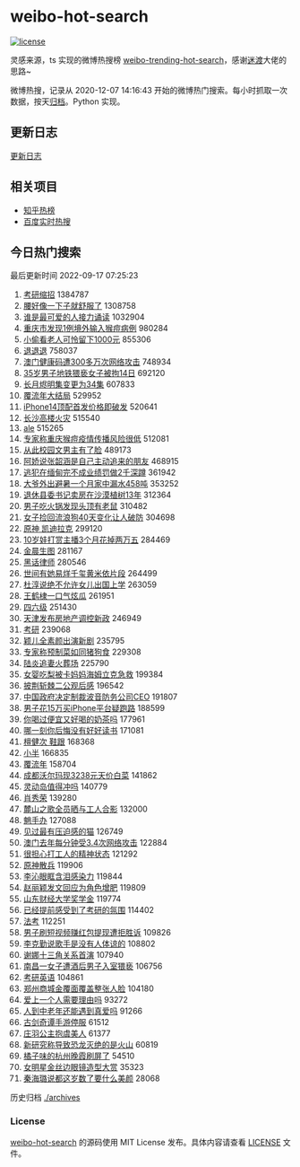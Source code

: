 # weibo-hot-search

[![license](https://img.shields.io/github/license/Arrackisarookie/weibo-hot-search)](https://github.com/Arrackisarookie/weibo-hot-search/blob/master/LICENSE)

灵感来源，ts 实现的微博热搜榜 [weibo-trending-hot-search](https://github.com/justjavac/weibo-trending-hot-search)，感谢[迷渡](https://github.com/justjavac)大佬的思路~

微博热搜，记录从 2020-12-07 14:16:43 开始的微博热门搜索。每小时抓取一次数据，按天[归档](./archives)。Python 实现。

## 更新日志
[更新日志](./UPDATE.md)

## 相关项目
+ [知乎热榜](https://github.com/Arrackisarookie/zhihu-top-search)
+ [百度实时热搜](https://github.com/Arrackisarookie/baidu-hot-search)

## 今日热门搜索

<!-- Rank Begin -->

最后更新时间 2022-09-17 07:25:23

1. [考研缩招](https://s.weibo.com/weibo?q=%23%E8%80%83%E7%A0%94%E7%BC%A9%E6%8B%9B%23&t=31&band_rank=1&Refer=top) 1384787
1. [腰好像一下子就舒服了](https://s.weibo.com/weibo?q=%23%E8%85%B0%E5%A5%BD%E5%83%8F%E4%B8%80%E4%B8%8B%E5%AD%90%E5%B0%B1%E8%88%92%E6%9C%8D%E4%BA%86%23&t=31&band_rank=2&Refer=top) 1308758
1. [谁是最可爱的人接力诵读](https://s.weibo.com/weibo?q=%23%E8%B0%81%E6%98%AF%E6%9C%80%E5%8F%AF%E7%88%B1%E7%9A%84%E4%BA%BA%E6%8E%A5%E5%8A%9B%E8%AF%B5%E8%AF%BB%23&t=31&band_rank=3&Refer=top) 1032904
1. [重庆市发现1例境外输入猴痘病例](https://s.weibo.com/weibo?q=%23%E9%87%8D%E5%BA%86%E5%B8%82%E5%8F%91%E7%8E%B01%E4%BE%8B%E5%A2%83%E5%A4%96%E8%BE%93%E5%85%A5%E7%8C%B4%E7%97%98%E7%97%85%E4%BE%8B%23&t=31&band_rank=4&Refer=top) 980284
1. [小偷看老人可怜留下1000元](https://s.weibo.com/weibo?q=%23%E5%B0%8F%E5%81%B7%E7%9C%8B%E8%80%81%E4%BA%BA%E5%8F%AF%E6%80%9C%E7%95%99%E4%B8%8B1000%E5%85%83%23&t=31&band_rank=5&Refer=top) 855306
1. [退退退](https://s.weibo.com/weibo?q=%E9%80%80%E9%80%80%E9%80%80&t=31&band_rank=6&Refer=top) 758037
1. [澳门健康码遭300多万次网络攻击](https://s.weibo.com/weibo?q=%23%E6%BE%B3%E9%97%A8%E5%81%A5%E5%BA%B7%E7%A0%81%E9%81%AD300%E5%A4%9A%E4%B8%87%E6%AC%A1%E7%BD%91%E7%BB%9C%E6%94%BB%E5%87%BB%23&t=31&band_rank=11&Refer=top) 748934
1. [35岁男子地铁猥亵女子被拘14日](https://s.weibo.com/weibo?q=%2335%E5%B2%81%E7%94%B7%E5%AD%90%E5%9C%B0%E9%93%81%E7%8C%A5%E4%BA%B5%E5%A5%B3%E5%AD%90%E8%A2%AB%E6%8B%9814%E6%97%A5%23&t=31&band_rank=34&Refer=top) 692120
1. [长月烬明集变更为34集](https://s.weibo.com/weibo?q=%23%E9%95%BF%E6%9C%88%E7%83%AC%E6%98%8E%E9%9B%86%E5%8F%98%E6%9B%B4%E4%B8%BA34%E9%9B%86%23&t=31&band_rank=7&Refer=top) 607833
1. [覆流年大结局](https://s.weibo.com/weibo?q=%23%E8%A6%86%E6%B5%81%E5%B9%B4%E5%A4%A7%E7%BB%93%E5%B1%80%23&t=31&band_rank=8&Refer=top) 529952
1. [iPhone14顶配首发价格即破发](https://s.weibo.com/weibo?q=%23iPhone14%E9%A1%B6%E9%85%8D%E9%A6%96%E5%8F%91%E4%BB%B7%E6%A0%BC%E5%8D%B3%E7%A0%B4%E5%8F%91%23&t=31&band_rank=9&Refer=top) 520641
1. [长沙高楼火灾](https://s.weibo.com/weibo?q=%23%E9%95%BF%E6%B2%99%E9%AB%98%E6%A5%BC%E7%81%AB%E7%81%BE%23&t=31&band_rank=10&Refer=top) 515540
1. [ale](https://s.weibo.com/weibo?q=ale&t=31&band_rank=11&Refer=top) 515265
1. [专家称重庆猴痘疫情传播风险很低](https://s.weibo.com/weibo?q=%23%E4%B8%93%E5%AE%B6%E7%A7%B0%E9%87%8D%E5%BA%86%E7%8C%B4%E7%97%98%E7%96%AB%E6%83%85%E4%BC%A0%E6%92%AD%E9%A3%8E%E9%99%A9%E5%BE%88%E4%BD%8E%23&t=31&band_rank=12&Refer=top) 512081
1. [从此校园文男主有了脸](https://s.weibo.com/weibo?q=%23%E4%BB%8E%E6%AD%A4%E6%A0%A1%E5%9B%AD%E6%96%87%E7%94%B7%E4%B8%BB%E6%9C%89%E4%BA%86%E8%84%B8%23&t=31&band_rank=4&Refer=top) 489173
1. [阿娇说张韶涵是自己主动追来的朋友](https://s.weibo.com/weibo?q=%23%E9%98%BF%E5%A8%87%E8%AF%B4%E5%BC%A0%E9%9F%B6%E6%B6%B5%E6%98%AF%E8%87%AA%E5%B7%B1%E4%B8%BB%E5%8A%A8%E8%BF%BD%E6%9D%A5%E7%9A%84%E6%9C%8B%E5%8F%8B%23&t=31&band_rank=13&Refer=top) 468915
1. [逃犯在缅甸完不成业绩罚做2千深蹲](https://s.weibo.com/weibo?q=%23%E9%80%83%E7%8A%AF%E5%9C%A8%E7%BC%85%E7%94%B8%E5%AE%8C%E4%B8%8D%E6%88%90%E4%B8%9A%E7%BB%A9%E7%BD%9A%E5%81%9A2%E5%8D%83%E6%B7%B1%E8%B9%B2%23&t=31&band_rank=12&Refer=top) 361942
1. [大爷外出避暑一个月家中漏水458吨](https://s.weibo.com/weibo?q=%23%E5%A4%A7%E7%88%B7%E5%A4%96%E5%87%BA%E9%81%BF%E6%9A%91%E4%B8%80%E4%B8%AA%E6%9C%88%E5%AE%B6%E4%B8%AD%E6%BC%8F%E6%B0%B4458%E5%90%A8%23&t=31&band_rank=14&Refer=top) 353252
1. [退休县委书记卖房在沙漠植树13年](https://s.weibo.com/weibo?q=%23%E9%80%80%E4%BC%91%E5%8E%BF%E5%A7%94%E4%B9%A6%E8%AE%B0%E5%8D%96%E6%88%BF%E5%9C%A8%E6%B2%99%E6%BC%A0%E6%A4%8D%E6%A0%9113%E5%B9%B4%23&t=31&band_rank=15&Refer=top) 312364
1. [男子吃火锅发现头顶有老鼠](https://s.weibo.com/weibo?q=%23%E7%94%B7%E5%AD%90%E5%90%83%E7%81%AB%E9%94%85%E5%8F%91%E7%8E%B0%E5%A4%B4%E9%A1%B6%E6%9C%89%E8%80%81%E9%BC%A0%23&t=31&band_rank=20&Refer=top) 310482
1. [女子捡回流浪狗40天变化让人破防](https://s.weibo.com/weibo?q=%23%E5%A5%B3%E5%AD%90%E6%8D%A1%E5%9B%9E%E6%B5%81%E6%B5%AA%E7%8B%9740%E5%A4%A9%E5%8F%98%E5%8C%96%E8%AE%A9%E4%BA%BA%E7%A0%B4%E9%98%B2%23&t=31&band_rank=16&Refer=top) 304698
1. [原神 凯迪拉克](https://s.weibo.com/weibo?q=%E5%8E%9F%E7%A5%9E%20%E5%87%AF%E8%BF%AA%E6%8B%89%E5%85%8B&t=31&band_rank=17&Refer=top) 299120
1. [10岁娃打赏主播3个月花掉两万五](https://s.weibo.com/weibo?q=%2310%E5%B2%81%E5%A8%83%E6%89%93%E8%B5%8F%E4%B8%BB%E6%92%AD3%E4%B8%AA%E6%9C%88%E8%8A%B1%E6%8E%89%E4%B8%A4%E4%B8%87%E4%BA%94%23&t=31&band_rank=50&Refer=top) 284469
1. [金晨生图](https://s.weibo.com/weibo?q=%23%E9%87%91%E6%99%A8%E7%94%9F%E5%9B%BE%23&t=31&band_rank=18&Refer=top) 281167
1. [黑话律师](https://s.weibo.com/weibo?q=%23%E9%BB%91%E8%AF%9D%E5%BE%8B%E5%B8%88%23&t=31&band_rank=19&Refer=top) 280546
1. [世间有她易烊千玺黄米依片段](https://s.weibo.com/weibo?q=%23%E4%B8%96%E9%97%B4%E6%9C%89%E5%A5%B9%E6%98%93%E7%83%8A%E5%8D%83%E7%8E%BA%E9%BB%84%E7%B1%B3%E4%BE%9D%E7%89%87%E6%AE%B5%23&t=31&band_rank=21&Refer=top) 264499
1. [杜淳说绝不允许女儿出国上学](https://s.weibo.com/weibo?q=%23%E6%9D%9C%E6%B7%B3%E8%AF%B4%E7%BB%9D%E4%B8%8D%E5%85%81%E8%AE%B8%E5%A5%B3%E5%84%BF%E5%87%BA%E5%9B%BD%E4%B8%8A%E5%AD%A6%23&t=31&band_rank=22&Refer=top) 263059
1. [王鹤棣一口气炫瓜](https://s.weibo.com/weibo?q=%23%E7%8E%8B%E9%B9%A4%E6%A3%A3%E4%B8%80%E5%8F%A3%E6%B0%94%E7%82%AB%E7%93%9C%23&t=31&band_rank=23&Refer=top) 261951
1. [四六级](https://s.weibo.com/weibo?q=%E5%9B%9B%E5%85%AD%E7%BA%A7&t=31&band_rank=24&Refer=top) 251430
1. [天津发布房地产调控新政](https://s.weibo.com/weibo?q=%23%E5%A4%A9%E6%B4%A5%E5%8F%91%E5%B8%83%E6%88%BF%E5%9C%B0%E4%BA%A7%E8%B0%83%E6%8E%A7%E6%96%B0%E6%94%BF%23&t=31&band_rank=48&Refer=top) 246949
1. [考研](https://s.weibo.com/weibo?q=%E8%80%83%E7%A0%94&t=31&band_rank=12&Refer=top) 239068
1. [颖儿全素颜出演新剧](https://s.weibo.com/weibo?q=%23%E9%A2%96%E5%84%BF%E5%85%A8%E7%B4%A0%E9%A2%9C%E5%87%BA%E6%BC%94%E6%96%B0%E5%89%A7%23&t=31&band_rank=33&Refer=top) 235795
1. [专家称预制菜如同猪狗食](https://s.weibo.com/weibo?q=%23%E4%B8%93%E5%AE%B6%E7%A7%B0%E9%A2%84%E5%88%B6%E8%8F%9C%E5%A6%82%E5%90%8C%E7%8C%AA%E7%8B%97%E9%A3%9F%23&t=31&band_rank=25&Refer=top) 229308
1. [陆炎追妻火葬场](https://s.weibo.com/weibo?q=%23%E9%99%86%E7%82%8E%E8%BF%BD%E5%A6%BB%E7%81%AB%E8%91%AC%E5%9C%BA%23&t=31&band_rank=43&Refer=top) 225790
1. [女婴吃梨被卡妈妈海姆立克急救](https://s.weibo.com/weibo?q=%23%E5%A5%B3%E5%A9%B4%E5%90%83%E6%A2%A8%E8%A2%AB%E5%8D%A1%E5%A6%88%E5%A6%88%E6%B5%B7%E5%A7%86%E7%AB%8B%E5%85%8B%E6%80%A5%E6%95%91%23&t=31&band_rank=26&Refer=top) 199384
1. [披荆斩棘二公观后感](https://s.weibo.com/weibo?q=%23%E6%8A%AB%E8%8D%86%E6%96%A9%E6%A3%98%E4%BA%8C%E5%85%AC%E8%A7%82%E5%90%8E%E6%84%9F%23&t=31&band_rank=15&Refer=top) 196542
1. [中国政府决定制裁波音防务公司CEO](https://s.weibo.com/weibo?q=%23%E4%B8%AD%E5%9B%BD%E6%94%BF%E5%BA%9C%E5%86%B3%E5%AE%9A%E5%88%B6%E8%A3%81%E6%B3%A2%E9%9F%B3%E9%98%B2%E5%8A%A1%E5%85%AC%E5%8F%B8CEO%23&t=31&band_rank=27&Refer=top) 191807
1. [男子花15万买iPhone平台疑跑路](https://s.weibo.com/weibo?q=%23%E7%94%B7%E5%AD%90%E8%8A%B115%E4%B8%87%E4%B9%B0iPhone%E5%B9%B3%E5%8F%B0%E7%96%91%E8%B7%91%E8%B7%AF%23&t=31&band_rank=28&Refer=top) 188599
1. [你喝过便宜又好喝的奶茶吗](https://s.weibo.com/weibo?q=%E4%BD%A0%E5%96%9D%E8%BF%87%E4%BE%BF%E5%AE%9C%E5%8F%88%E5%A5%BD%E5%96%9D%E7%9A%84%E5%A5%B6%E8%8C%B6%E5%90%97&t=31&band_rank=29&Refer=top) 177961
1. [哪一刻你后悔没有好好读书](https://s.weibo.com/weibo?q=%23%E5%93%AA%E4%B8%80%E5%88%BB%E4%BD%A0%E5%90%8E%E6%82%94%E6%B2%A1%E6%9C%89%E5%A5%BD%E5%A5%BD%E8%AF%BB%E4%B9%A6%23&t=31&band_rank=30&Refer=top) 171081
1. [檀健次 鞋跟](https://s.weibo.com/weibo?q=%23%E6%AA%80%E5%81%A5%E6%AC%A1%20%E9%9E%8B%E8%B7%9F%23&t=31&band_rank=31&Refer=top) 168368
1. [小半](https://s.weibo.com/weibo?q=%23%E5%B0%8F%E5%8D%8A%23&t=31&band_rank=32&Refer=top) 166835
1. [覆流年](https://s.weibo.com/weibo?q=%23%E8%A6%86%E6%B5%81%E5%B9%B4%23&t=31&band_rank=35&Refer=top) 158704
1. [成都沃尔玛现3238元天价白菜](https://s.weibo.com/weibo?q=%23%E6%88%90%E9%83%BD%E6%B2%83%E5%B0%94%E7%8E%9B%E7%8E%B03238%E5%85%83%E5%A4%A9%E4%BB%B7%E7%99%BD%E8%8F%9C%23&t=31&band_rank=36&Refer=top) 141862
1. [灵动岛值得冲吗](https://s.weibo.com/weibo?q=%23%E7%81%B5%E5%8A%A8%E5%B2%9B%E5%80%BC%E5%BE%97%E5%86%B2%E5%90%97%23&t=31&band_rank=46&Refer=top) 140779
1. [肖秀荣](https://s.weibo.com/weibo?q=%E8%82%96%E7%A7%80%E8%8D%A3&t=31&band_rank=37&Refer=top) 139280
1. [麓山之歌全员晒与工人合影](https://s.weibo.com/weibo?q=%23%E9%BA%93%E5%B1%B1%E4%B9%8B%E6%AD%8C%E5%85%A8%E5%91%98%E6%99%92%E4%B8%8E%E5%B7%A5%E4%BA%BA%E5%90%88%E5%BD%B1%23&t=31&band_rank=5&Refer=top) 132000
1. [魈手办](https://s.weibo.com/weibo?q=%E9%AD%88%E6%89%8B%E5%8A%9E&t=31&band_rank=27&Refer=top) 127088
1. [见过最有压迫感的猫](https://s.weibo.com/weibo?q=%23%E8%A7%81%E8%BF%87%E6%9C%80%E6%9C%89%E5%8E%8B%E8%BF%AB%E6%84%9F%E7%9A%84%E7%8C%AB%23&t=31&band_rank=38&Refer=top) 126749
1. [澳门去年每分钟受3.4次网络攻击](https://s.weibo.com/weibo?q=%23%E6%BE%B3%E9%97%A8%E5%8E%BB%E5%B9%B4%E6%AF%8F%E5%88%86%E9%92%9F%E5%8F%973.4%E6%AC%A1%E7%BD%91%E7%BB%9C%E6%94%BB%E5%87%BB%23&t=31&band_rank=28&Refer=top) 122884
1. [很担心打工人的精神状态](https://s.weibo.com/weibo?q=%23%E5%BE%88%E6%8B%85%E5%BF%83%E6%89%93%E5%B7%A5%E4%BA%BA%E7%9A%84%E7%B2%BE%E7%A5%9E%E7%8A%B6%E6%80%81%23&t=31&band_rank=39&Refer=top) 121292
1. [原神散兵](https://s.weibo.com/weibo?q=%23%E5%8E%9F%E7%A5%9E%E6%95%A3%E5%85%B5%23&t=31&band_rank=40&Refer=top) 119906
1. [李沁眼眶含泪感染力](https://s.weibo.com/weibo?q=%23%E6%9D%8E%E6%B2%81%E7%9C%BC%E7%9C%B6%E5%90%AB%E6%B3%AA%E6%84%9F%E6%9F%93%E5%8A%9B%23&t=31&band_rank=41&Refer=top) 119844
1. [赵丽颖发文回应为角色增肥](https://s.weibo.com/weibo?q=%23%E8%B5%B5%E4%B8%BD%E9%A2%96%E5%8F%91%E6%96%87%E5%9B%9E%E5%BA%94%E4%B8%BA%E8%A7%92%E8%89%B2%E5%A2%9E%E8%82%A5%23&t=31&band_rank=42&Refer=top) 119809
1. [山东财经大学奖学金](https://s.weibo.com/weibo?q=%E5%B1%B1%E4%B8%9C%E8%B4%A2%E7%BB%8F%E5%A4%A7%E5%AD%A6%E5%A5%96%E5%AD%A6%E9%87%91&t=31&band_rank=43&Refer=top) 119774
1. [已经提前感受到了考研的氛围](https://s.weibo.com/weibo?q=%23%E5%B7%B2%E7%BB%8F%E6%8F%90%E5%89%8D%E6%84%9F%E5%8F%97%E5%88%B0%E4%BA%86%E8%80%83%E7%A0%94%E7%9A%84%E6%B0%9B%E5%9B%B4%23&t=31&band_rank=44&Refer=top) 114402
1. [法考](https://s.weibo.com/weibo?q=%E6%B3%95%E8%80%83&t=31&band_rank=45&Refer=top) 112251
1. [男子刷短视频赚红包提现遭拒胜诉](https://s.weibo.com/weibo?q=%23%E7%94%B7%E5%AD%90%E5%88%B7%E7%9F%AD%E8%A7%86%E9%A2%91%E8%B5%9A%E7%BA%A2%E5%8C%85%E6%8F%90%E7%8E%B0%E9%81%AD%E6%8B%92%E8%83%9C%E8%AF%89%23&t=31&band_rank=47&Refer=top) 109826
1. [李克勤说歌手是没有人体谅的](https://s.weibo.com/weibo?q=%23%E6%9D%8E%E5%85%8B%E5%8B%A4%E8%AF%B4%E6%AD%8C%E6%89%8B%E6%98%AF%E6%B2%A1%E6%9C%89%E4%BA%BA%E4%BD%93%E8%B0%85%E7%9A%84%23&t=31&band_rank=22&Refer=top) 108802
1. [谢娜十三角关系首演](https://s.weibo.com/weibo?q=%23%E8%B0%A2%E5%A8%9C%E5%8D%81%E4%B8%89%E8%A7%92%E5%85%B3%E7%B3%BB%E9%A6%96%E6%BC%94%23&t=31&band_rank=32&Refer=top) 107940
1. [南昌一女子遭酒后男子入室猥亵](https://s.weibo.com/weibo?q=%23%E5%8D%97%E6%98%8C%E4%B8%80%E5%A5%B3%E5%AD%90%E9%81%AD%E9%85%92%E5%90%8E%E7%94%B7%E5%AD%90%E5%85%A5%E5%AE%A4%E7%8C%A5%E4%BA%B5%23&t=31&band_rank=48&Refer=top) 106756
1. [考研英语](https://s.weibo.com/weibo?q=%E8%80%83%E7%A0%94%E8%8B%B1%E8%AF%AD&t=31&band_rank=49&Refer=top) 104861
1. [郑州商城金覆面覆盖整张人脸](https://s.weibo.com/weibo?q=%23%E9%83%91%E5%B7%9E%E5%95%86%E5%9F%8E%E9%87%91%E8%A6%86%E9%9D%A2%E8%A6%86%E7%9B%96%E6%95%B4%E5%BC%A0%E4%BA%BA%E8%84%B8%23&t=31&band_rank=50&Refer=top) 104180
1. [爱上一个人需要理由吗](https://s.weibo.com/weibo?q=%23%E7%88%B1%E4%B8%8A%E4%B8%80%E4%B8%AA%E4%BA%BA%E9%9C%80%E8%A6%81%E7%90%86%E7%94%B1%E5%90%97%23&t=31&band_rank=38&Refer=top) 93272
1. [人到中老年还能遇到真爱吗](https://s.weibo.com/weibo?q=%23%E4%BA%BA%E5%88%B0%E4%B8%AD%E8%80%81%E5%B9%B4%E8%BF%98%E8%83%BD%E9%81%87%E5%88%B0%E7%9C%9F%E7%88%B1%E5%90%97%23&t=31&band_rank=34&Refer=top) 91266
1. [古剑奇谭手游停服](https://s.weibo.com/weibo?q=%23%E5%8F%A4%E5%89%91%E5%A5%87%E8%B0%AD%E6%89%8B%E6%B8%B8%E5%81%9C%E6%9C%8D%23&t=31&band_rank=50&Refer=top) 61512
1. [庄羽公主抱虞美人](https://s.weibo.com/weibo?q=%23%E5%BA%84%E7%BE%BD%E5%85%AC%E4%B8%BB%E6%8A%B1%E8%99%9E%E7%BE%8E%E4%BA%BA%23&t=31&band_rank=44&Refer=top) 61377
1. [新研究称导致恐龙灭绝的是火山](https://s.weibo.com/weibo?q=%23%E6%96%B0%E7%A0%94%E7%A9%B6%E7%A7%B0%E5%AF%BC%E8%87%B4%E6%81%90%E9%BE%99%E7%81%AD%E7%BB%9D%E7%9A%84%E6%98%AF%E7%81%AB%E5%B1%B1%23&t=31&band_rank=47&Refer=top) 60819
1. [橘子味的杭州晚霞刷屏了](https://s.weibo.com/weibo?q=%23%E6%A9%98%E5%AD%90%E5%91%B3%E7%9A%84%E6%9D%AD%E5%B7%9E%E6%99%9A%E9%9C%9E%E5%88%B7%E5%B1%8F%E4%BA%86%23&t=31&band_rank=50&Refer=top) 54510
1. [女明星金丝边眼镜造型大赏](https://s.weibo.com/weibo?q=%23%E5%A5%B3%E6%98%8E%E6%98%9F%E9%87%91%E4%B8%9D%E8%BE%B9%E7%9C%BC%E9%95%9C%E9%80%A0%E5%9E%8B%E5%A4%A7%E8%B5%8F%23&t=31&band_rank=31&Refer=top) 35323
1. [秦海璐说都这岁数了要什么美颜](https://s.weibo.com/weibo?q=%23%E7%A7%A6%E6%B5%B7%E7%92%90%E8%AF%B4%E9%83%BD%E8%BF%99%E5%B2%81%E6%95%B0%E4%BA%86%E8%A6%81%E4%BB%80%E4%B9%88%E7%BE%8E%E9%A2%9C%23&t=31&band_rank=23&Refer=top) 28068
<!-- Rank End -->

历史归档 [./archives](./archives)

### License

[weibo-hot-search](https://github.com/Arrackisarookie/weibo-hot-search) 的源码使用 MIT License 发布。具体内容请查看 [LICENSE](./LICENSE) 文件。
